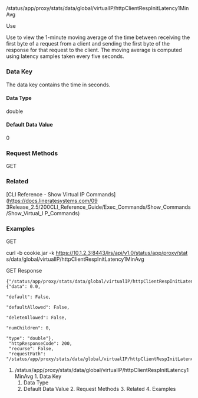 ##
/status/app/proxy/stats/data/global/virtualIP/httpClientRespInitLatency1MinAvg

Use

Use to view the 1-minute moving average of the time between receiving the
first byte of a request from a client and sending the first byte of the
response for that request to the client. The moving average is computed using
latency samples taken every five seconds.

### Data Key

The data key contains the time in seconds.

#### Data Type

double

#### Default Data Value

0

### Request Methods

GET

### Related

[CLI Reference - Show Virtual IP Commands](https://docs.lineratesystems.com/09
3Release_2.5/200CLI_Reference_Guide/Exec_Commands/Show_Commands/Show_Virtual_I
P_Commands)

### Examples

GET

curl -b cookie.jar -k https://10.1.2.3:8443/lrs/api/v1.0/status/app/proxy/stat
s/data/global/virtualIP/httpClientRespInitLatency1MinAvg

GET Response

    
    
    {"/status/app/proxy/stats/data/global/virtualIP/httpClientRespInitLatency1MinAvg": {"data": 0.0,
                                                                                         "default": False,
                                                                                         "defaultAllowed": False,
                                                                                         "deleteAllowed": False,
                                                                                         "numChildren": 0,
                                                                                         "type": "double"},
     "httpResponseCode": 200,
     "recurse": False,
     "requestPath": "/status/app/proxy/stats/data/global/virtualIP/httpClientRespInitLatency1MinAvg"}
    

  1. /status/app/proxy/stats/data/global/virtualIP/httpClientRespInitLatency1MinAvg
    1. Data Key
      1. Data Type
      2. Default Data Value
    2. Request Methods
    3. Related
    4. Examples

